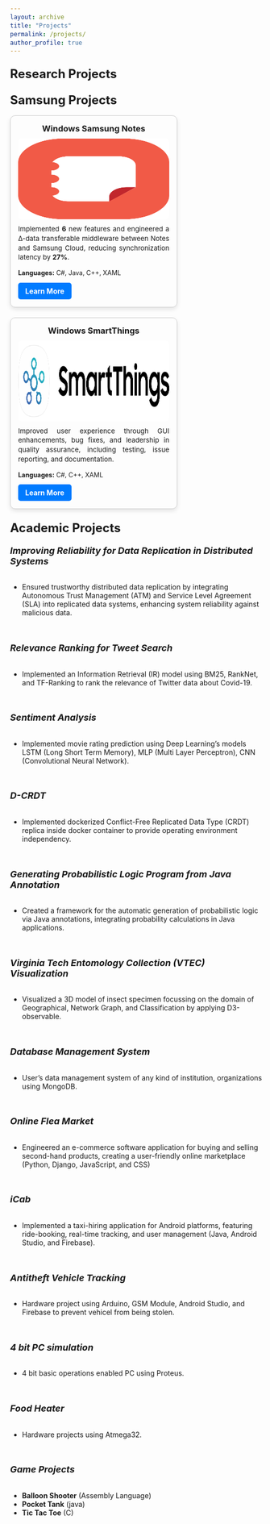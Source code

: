 ```yaml
---
layout: archive
title: "Projects"
permalink: /projects/
author_profile: true
---
```


### <font size = "+2.5"><b>Research Projects</b></font>


### <font size = "+2.5"><b>Samsung Projects</b></font>

<div style="display: flex; flex-wrap: wrap; gap: 20px; justify-content: flex-start;">

  <div style="width: 300px; border: 1px solid #ccc; padding: 15px; border-radius: 10px; box-shadow: 0 4px 8px rgba(0,0,0,0.1);">
    <h3 style="margin-top: 0; margin-bottom: 10px; text-align: center;"><b>Windows Samsung Notes</b></h3>
    <div style="width: 100%; height: 160px; border-radius: 6px; overflow: hidden;">
      <img src="/images/samsung-notes-icon.svg" alt="Project Image" style="width: 100%; height: 100%; object-fit: fill; display: block;">
    </div>
    <p style="font-size: 0.95em; line-height: 1.4; text-align: justify; margin-top: 10px;">
      Implemented <b>6</b> new features and engineered a &#x2206;-data transferable middleware between Notes and Samsung Cloud, reducing synchronization latency by <b>27%</b>.
    </p>
    <p style="font-size: 0.9em; line-height: 1.4; text-align: justify; margin-top: 8px; margin-bottom: 0;">
      <b>Languages:</b> C#, Java, C++, XAML
    </p>
    <a href="https://www.samsung.com/us/support/owners/app/samsung-notes" target="_blank" style="display: inline-block; margin-top: 10px; padding: 8px 14px; background-color: #007bff; color: white; text-decoration: none; border-radius: 5px; font-weight: bold;">Learn More</a>
  </div>

   <div style="width: 300px; border: 1px solid #ccc; padding: 15px; border-radius: 10px; box-shadow: 0 4px 8px rgba(0,0,0,0.1);">
    <h3 style="margin-top: 0; margin-bottom: 10px; text-align: center;"><b>Windows SmartThings</b></h3>
    <div style="width: 100%; height: 160px; border-radius: 6px; overflow: hidden;">
      <img src="/images/smartthings.svg" alt="Project Image" style="width: 100%; height: 100%; object-fit: fill; display: block;">
    </div>
    <p style="font-size: 0.95em; line-height: 1.4; text-align: justify; margin-top: 10px;">
      Improved user experience through GUI enhancements, bug fixes, and leadership in quality assurance, including testing, issue reporting, and documentation.
    </p>
    <p style="font-size: 0.9em; line-height: 1.4; text-align: justify; margin-top: 8px; margin-bottom: 0;">
      <b>Languages:</b> C#, C++, XAML
    </p>
    <a href="https://www.samsung.com/us/smartthings/" target="_blank" style="display: inline-block; margin-top: 10px; padding: 8px 14px; background-color: #007bff; color: white; text-decoration: none; border-radius: 5px; font-weight: bold;">Learn More</a>
  </div>

</div>


### <font size = "+2.5"><b>Academic Projects</b></font>

###### <font size = "+1.5"><b>Improving Reliability for Data Replication in Distributed Systems</b></font>
- Ensured trustworthy distributed data replication by integrating Autonomous Trust Management (ATM) and Service Level Agreement (SLA) into replicated data systems, enhancing system reliability against malicious data.
<br>

###### <font size = "+1.5"><b>Relevance Ranking for Tweet Search</b></font>
- Implemented an Information Retrieval (IR) model using BM25, RankNet, and TF-Ranking to rank the relevance of Twitter data about Covid-19.
<br>

###### <font size = "+1.5"><b>Sentiment Analysis</b></font>
- Implemented movie rating prediction using Deep Learning’s models LSTM (Long Short Term Memory), MLP (Multi Layer Perceptron), CNN (Convolutional Neural Network).
<br>

###### <font size = "+1.5"><b>D-CRDT</b></font>
- Implemented dockerized Conflict-Free Replicated Data Type (CRDT) replica inside docker container to provide operating environment independency.
<br>

###### <font size = "+1.5"><b>Generating Probabilistic Logic Program from Java Annotation</b></font>
- Created a framework for the automatic generation of probabilistic logic via Java annotations, integrating probability calculations in Java applications.
<br>

###### <font size = "+1.5"><b>Virginia Tech Entomology Collection (VTEC) Visualization</b></font>
- Visualized a 3D model of insect specimen focussing on the domain of Geographical, Network Graph, and Classification by applying D3-observable.
<br>

###### <font size = "+1.5"><b>Database Management System</b></font>
- User’s data management system of any kind of institution, organizations using MongoDB.
<br>

###### <font size = "+1.5"><b>Online Flea Market</b></font>
- Engineered an e-commerce software application for buying and selling second-hand products, creating a user-friendly online marketplace (Python, Django, JavaScript, and CSS)
<br>

###### <font size = "+1.5"><b>iCab</b></font>
- Implemented a taxi-hiring application for Android platforms, featuring ride-booking, real-time tracking, and user management (Java, Android Studio, and Firebase).
<br>

###### <font size = "+1.5"><b>Antitheft Vehicle Tracking</b></font>
- Hardware project using Arduino, GSM Module, Android Studio, and Firebase to prevent vehicel from being stolen.
<br>

###### <font size = "+1.5"><b>4 bit PC simulation</b></font>
- 4 bit basic operations enabled PC using Proteus.
<br>

###### <font size = "+1.5"><b>Food Heater</b></font>
- Hardware projects using Atmega32.
<br>


###### <font size = "+1.5"><b>Game Projects</b></font>
- **Balloon Shooter** (Assembly Language)
- **Pocket Tank** (java)
- **Tic Tac Toe** (C)

